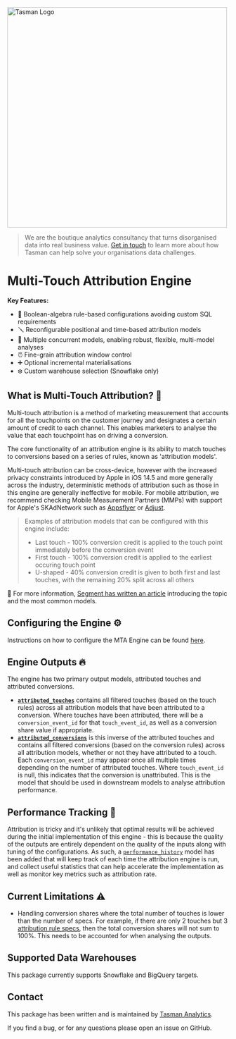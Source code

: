 <a target="_blank" href="https://tasman.ai">
<picture>
  <source media="(prefers-color-scheme: dark)" srcset="docs/assets/tasman_light.png">
  <source media="(prefers-color-scheme: light)" srcset="docs/assets/tasman_dark.png">
  <img alt="Tasman Logo" src="tasman_light.png" width='500'/>
</picture>
</a>

>We are the boutique analytics consultancy that turns disorganised data into real business value. [Get in touch](https://tasman.ai/contact/) to learn more about how Tasman can help solve your organisations data challenges.

# Multi-Touch Attribution Engine

**Key Features:**
- 🔩 Boolean-algebra rule-based configurations avoiding custom SQL requirements
- 🪛 Reconfigurable positional and time-based attribution models
- 🔀 Multiple concurrent models, enabling robust, flexible, multi-model analyses
- ⏰ Fine-grain attribution window control
- ➕ Optional incremental materialisations
- ❄️ Custom warehouse selection (Snowflake only)


## What is Multi-Touch Attribution? 🤨

Multi-touch attribution is a method of marketing measurement that accounts for all the touchpoints on the customer journey and designates a certain amount of credit to each channel. This enables marketers to analyse the value that each touchpoint has on driving a conversion.

The core functionality of an attribution engine is its ability to match touches to conversions based on a series of rules, known as 'attribution models'.

Multi-touch attribution can be cross-device, however with the increased privacy constraints introduced by Apple in iOS 14.5 and more generally across the industry, deterministic methods of attribution such as those in this engine are generally ineffective for mobile. For mobile attribution, we recommend checking Mobile Measurement Partners (MMPs) with support for Apple's SKAdNetwork such as [Appsflyer](https://www.appsflyer.com/) or [Adjust](https://www.adjust.com/).

>Examples of attribution models that can be configured with this engine include:
>- Last touch - 100% conversion credit is applied to the touch point immediately before the conversion event
>- First touch - 100% conversion credit is applied to the earliest occuring touch point
>- U-shaped - 40% conversion credit is given to both first and last touches, with the remaining 20% split across all others

🧠 For more information, [Segment has written an article](https://segment.com/academy/advanced-analytics/an-introduction-to-multi-touch-attribution/) introducing the topic and the most common models.

## Configuring the Engine ⚙️

Instructions on how to configure the MTA Engine can be found [here](docs/configuration.md).

## Engine Outputs 🔥

The engine has two primary output models, attributed touches and attributed conversions.   
- [**`attributed_touches`**](models/tasman_mta__attributed_touches.sql) contains all filtered touches (based on the touch rules) across all attribution models that have been attributed to a conversion. Where touches have been attributed, there will be a `conversion_event_id` for that `touch_event_id`, as well as a conversion share value if appropriate.
- [**`attributed_conversions`**](models/tasman_mta__attributed_conversions.sql) is this inverse of the attributed touches and contains all filtered conversions (based on the conversion rules) across all attribution models, whether or not they have attributed to a touch. Each `conversion_event_id` may appear once all multiple times depending on the number of attributed touches. Where `touch_event_id` is null, this indicates that the conversion is unattributed. This is the model that should be used in downstream models to analyse attribution performance.

## Performance Tracking 🚀

Attribution is tricky and it's unlikely that optimal results will be achieved during the initial implementation of this engine - this is because the quality of the outputs are entirely dependent on the quality of the inputs along with tuning of the configurations. As such, a [`performance_history`](models/tasman_mta__performance_history.sql) model has been added that will keep track of each time the attribution engine is run, and collect useful statistics that can help accelerate the implementation as well as monitor key metrics such as attribution rate.

## Current Limitations ⚠️

- Handling conversion shares where the total number of touches is lower than the number of specs. For example, if there are only 2 touches but 3 [attribution rule specs](docs/configuration.md#attribution-rules), then the total conversion shares will not sum to 100%. This needs to be accounted for when analysing the outputs.

## Supported Data Warehouses
This package currently supports Snowflake and BigQuery targets.

## Contact
This package has been written and is maintained by [Tasman Analytics](https://tasman.ai).

If you find a bug, or for any questions please open an issue on GitHub.
